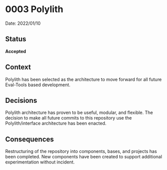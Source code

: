 # 0003 Polylith

Date: 2022/01/10

## Status

__Accepted__

## Context

Polylith has been selected as the architecture to move forward for all future Eval-Tools based development.

## Decisions

Polylith architecture has proven to be useful, modular, and flexible. The decision to make all future commits to this repository use the Polylith/interface architecture has been enacted.

## Consequences

Restructuring of the repository into components, bases, and projects has been completed. New components have been created to support additional experimentation without incident.
